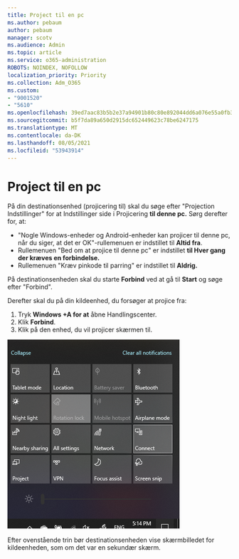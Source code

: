 ```yaml
---
title: Project til en pc
ms.author: pebaum
author: pebaum
manager: scotv
ms.audience: Admin
ms.topic: article
ms.service: o365-administration
ROBOTS: NOINDEX, NOFOLLOW
localization_priority: Priority
ms.collection: Adm_O365
ms.custom:
- "9001520"
- "5610"
ms.openlocfilehash: 39ed7aac83b5b2e37a94901b80c80e892044dd6a076e55a0fb327d2dce7bd16e
ms.sourcegitcommit: b5f7da89a650d2915dc652449623c78be6247175
ms.translationtype: MT
ms.contentlocale: da-DK
ms.lasthandoff: 08/05/2021
ms.locfileid: "53943914"
---
```

# <a name="project-to-a-pc"></a>Project til en pc

På din destinationsenhed (projicering til) skal du søge efter "Projection Indstillinger" for at Indstillinger side i Projicering **til denne pc.** Sørg derefter for, at:
- "Nogle Windows-enheder og Android-enheder kan projicer til denne pc, når du siger, at det er OK"-rullemenuen er indstillet til **Altid fra**.
- Rullemenuen "Bed om at projice til denne pc" er indstillet **til Hver gang der kræves en forbindelse.**
- Rullemenuen "Kræv pinkode til parring" er indstillet til **Aldrig.**

På destinationsenheden skal du starte **Forbind** ved at gå til **Start** og søge efter "Forbind".

Derefter skal du på din kildeenhed, du forsøger at projice fra:

1. Tryk **Windows +A for at** åbne Handlingscenter.
2. Klik **Forbind**.
3. Klik på den enhed, du vil projicer skærmen til.

![Project til en pc](media/project-to-a-pc.png)

Efter ovenstående trin bør destinationsenheden vise skærmbilledet for kildeenheden, som om det var en sekundær skærm.
